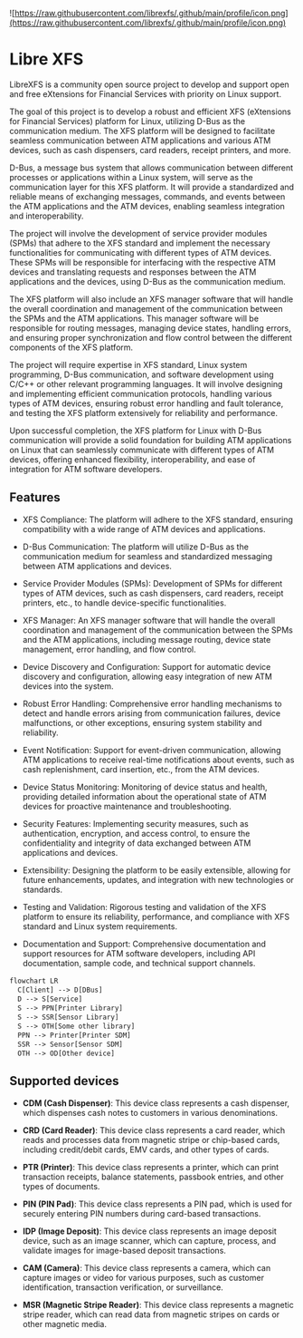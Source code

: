 ![https://raw.githubusercontent.com/librexfs/.github/main/profile/icon.png](https://raw.githubusercontent.com/librexfs/.github/main/profile/icon.png)

# Libre XFS

LibreXFS is a community open source project to develop and support open and free eXtensions for Financial Services with priority on Linux support.

The goal of this project is to develop a robust and efficient XFS (eXtensions for Financial Services) platform for Linux, utilizing D-Bus as the communication medium. The XFS platform will be designed to facilitate seamless communication between ATM applications and various ATM devices, such as cash dispensers, card readers, receipt printers, and more.

D-Bus, a message bus system that allows communication between different processes or applications within a Linux system, will serve as the communication layer for this XFS platform. It will provide a standardized and reliable means of exchanging messages, commands, and events between the ATM applications and the ATM devices, enabling seamless integration and interoperability.

The project will involve the development of service provider modules (SPMs) that adhere to the XFS standard and implement the necessary functionalities for communicating with different types of ATM devices. These SPMs will be responsible for interfacing with the respective ATM devices and translating requests and responses between the ATM applications and the devices, using D-Bus as the communication medium.

The XFS platform will also include an XFS manager software that will handle the overall coordination and management of the communication between the SPMs and the ATM applications. This manager software will be responsible for routing messages, managing device states, handling errors, and ensuring proper synchronization and flow control between the different components of the XFS platform.

The project will require expertise in XFS standard, Linux system programming, D-Bus communication, and software development using C/C++ or other relevant programming languages. It will involve designing and implementing efficient communication protocols, handling various types of ATM devices, ensuring robust error handling and fault tolerance, and testing the XFS platform extensively for reliability and performance.

Upon successful completion, the XFS platform for Linux with D-Bus communication will provide a solid foundation for building ATM applications on Linux that can seamlessly communicate with different types of ATM devices, offering enhanced flexibility, interoperability, and ease of integration for ATM software developers.

## Features

- XFS Compliance: The platform will adhere to the XFS standard, ensuring compatibility with a wide range of ATM devices and applications.

- D-Bus Communication: The platform will utilize D-Bus as the communication medium for seamless and standardized messaging between ATM applications and devices.

- Service Provider Modules (SPMs): Development of SPMs for different types of ATM devices, such as cash dispensers, card readers, receipt printers, etc., to handle device-specific functionalities.

- XFS Manager: An XFS manager software that will handle the overall coordination and management of the communication between the SPMs and the ATM applications, including message routing, device state management, error handling, and flow control.

- Device Discovery and Configuration: Support for automatic device discovery and configuration, allowing easy integration of new ATM devices into the system.

- Robust Error Handling: Comprehensive error handling mechanisms to detect and handle errors arising from communication failures, device malfunctions, or other exceptions, ensuring system stability and reliability.

- Event Notification: Support for event-driven communication, allowing ATM applications to receive real-time notifications about events, such as cash replenishment, card insertion, etc., from the ATM devices.

- Device Status Monitoring: Monitoring of device status and health, providing detailed information about the operational state of ATM devices for proactive maintenance and troubleshooting.

- Security Features: Implementing security measures, such as authentication, encryption, and access control, to ensure the confidentiality and integrity of data exchanged between ATM applications and devices.

- Extensibility: Designing the platform to be easily extensible, allowing for future enhancements, updates, and integration with new technologies or standards.

- Testing and Validation: Rigorous testing and validation of the XFS platform to ensure its reliability, performance, and compliance with XFS standard and Linux system requirements.

- Documentation and Support: Comprehensive documentation and support resources for ATM software developers, including API documentation, sample code, and technical support channels.

```mermaid
flowchart LR
  C[Client] --> D[DBus]
  D --> S[Service]
  S --> PPN[Printer Library]
  S --> SSR[Sensor Library]
  S --> OTH[Some other library]
  PPN --> Printer[Printer SDM]
  SSR --> Sensor[Sensor SDM]
  OTH --> OD[Other device]
```

## Supported devices

- **CDM (Cash Dispenser)**: This device class represents a cash dispenser, which dispenses cash notes to customers in various denominations.

- **CRD (Card Reader)**: This device class represents a card reader, which reads and processes data from magnetic stripe or chip-based cards, including credit/debit cards, EMV cards, and other types of cards.

- **PTR (Printer)**: This device class represents a printer, which can print transaction receipts, balance statements, passbook entries, and other types of documents.

- **PIN (PIN Pad)**: This device class represents a PIN pad, which is used for securely entering PIN numbers during card-based transactions.

- **IDP (Image Deposit)**: This device class represents an image deposit device, such as an image scanner, which can capture, process, and validate images for image-based deposit transactions.

- **CAM (Camera)**: This device class represents a camera, which can capture images or video for various purposes, such as customer identification, transaction verification, or surveillance.

- **MSR (Magnetic Stripe Reader)**: This device class represents a magnetic stripe reader, which can read data from magnetic stripes on cards or other magnetic media.
